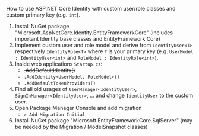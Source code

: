 How to use ASP.NET Core Identity with custom user/role classes and custom primary key (e.g. `int`).
1. Install NuGet package "Microsoft.AspNetCore.Identity.EntityFrameworkCore"
(includes important Identity base classes and EntityFramework Core)
2. Implement custom user and role model and derive from `IdentityUser<T>` respectively `IdentityRole<T>` where `T` is your primary key (e.g. `UserModel : IdentityUser<int>` and `RoleModel : IdentityRole<int>`).
3. Inside web applications `Startup.cs`:
    * ~~.AddDefaultIdentity<IdentityUser>()~~
    * `.AddIdentity<UserModel, RoleModel>()`
    * `.AddDefaultTokenProviders()`
4. Find all old usages of `UserManager<IdentityUser>`, `SignInManager<IdentityUser>`, ... and change `IdentityUser` to the custom user.
5. Open Package Manager Console and add migration
    * `> Add-Migration Initial`
6. Install NuGet package "Microsoft.EntityFrameworkCore.SqlServer" (may be needed by the Migration / ModelSnapshot classes)